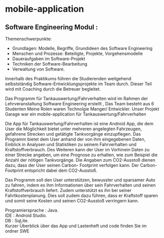 # mobile-application
## Software Engineering Modul : 
Themenschwerpunkte:
+ Grundlagen: Modelle, Begriffe, Grundideen des Software Engineering
+ Menschen und Prozesse: Beteiligte, Projekte, Vorgehensmodelle
+ Daueraufgaben im Software-Projekt
+ Techniken der Software-Bearbeitung
+ Verwaltung von Software.

Innerhalb des Praktikums führen die Studierenden weitgehend selbstständig Software-Entwicklungsprojekte im Team durch. Dieser Teil wird mit Coaching durch die Betreuer begleitet.

Das Programm für Tankauswertung/Fahrverhalten wird im Rahmen der
Lehrveranstaltung Software Engineering erstellt , Das Team besteht aus 6 Studenten 
Meine Rolen waren Technolgie Manger/ Entwickler.
Unser Projekt Garage war ein mobile-application für Tankauswertung/Fahrverhalten

Die App für Tankauswertung/Fahrverhalten ist eine Android App, die dem
User die Möglichkeit bietet unter mehreren angelegten Fahrzeugen, gefahrene
Strecken und getätigte Tankvorgänge einzupflegen.
Das Programm bietet dem User anhand der von ihm eingegebenen Daten, Einblick
in Analysen und Statistiken zu seinem Fahrverhalten und Kraftstoffverbrauch. Des
Weiteren kann der User im Vorhinein Daten zu einer Strecke angeben, um eine
Prognose zu erhalten, wie zum Beispiel die Anzahl der nötigen Tankvorgänge.
Die Angaben zum CO2-Ausstoß dienen dazu, dass der User seinen Carbon-
Footprint verfolgen kann. Der Carbon-Footprint entspricht dabei dem CO2-Ausstoß.

Das Programm soll den User unterstützen, bewusster und sparsamer Auto zu
fahren, indem es ihm Informationen über sein Fahrverhalten und seinen
Kraftstoffverbrauch liefert. Zudem unterstützt es ihn bei seiner
Fahrtkostenplanung. Dies soll zudem dazu führen, dass er Kraftstoff sparen und
somit seine Kosten und seinen CO2-Ausstoß verringern kann.

Programiersprache : Java.\
IDE : Android Studio.\
DB : SqLite.\
Kurzer Überblick über das App und Lastenheft und code finden Sie im ordner SWE

